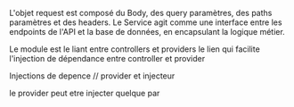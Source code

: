 L'objet request est composé du Body, des query paramètres, des paths paramètres et des headers.
Le Service agit comme une interface entre les endpoints de l'API et la base de données, en encapsulant la logique métier.

Le module est le liant entre controllers et providers 
le lien qui facilite l'injection de dépendance entre controller et provider

Injections de depence
// provider et injecteur

le provider peut etre injecter quelque par